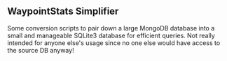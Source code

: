 ## WaypointStats Simplifier
Some conversion scripts to pair down a large MongoDB database into a small and manageable SQLite3 database for efficient queries.
Not really intended for anyone else's usage since no one else would have access to the source DB anyway!